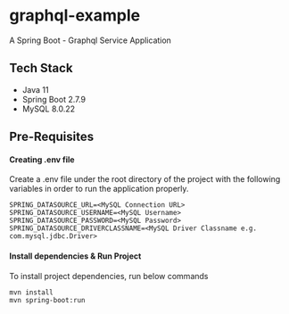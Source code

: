 # graphql-example
A Spring Boot - Graphql Service Application

## Tech Stack
- Java 11
- Spring Boot 2.7.9
- MySQL 8.0.22

## Pre-Requisites

####  Creating .env file
Create a .env file under the root directory of the project with the following variables in order to run the application properly.
```
SPRING_DATASOURCE_URL=<MySQL Connection URL>
SPRING_DATASOURCE_USERNAME=<MySQL Username>
SPRING_DATASOURCE_PASSWORD=<MySQL Password>
SPRING_DATASOURCE_DRIVERCLASSNAME=<MySQL Driver Classname e.g. com.mysql.jdbc.Driver>
```

#### Install dependencies & Run Project
To install project dependencies, run below commands
```
mvn install
mvn spring-boot:run
```
